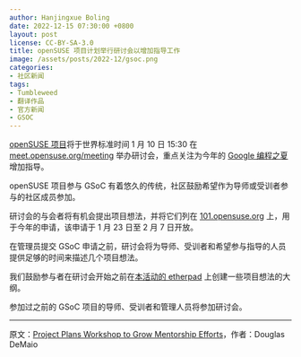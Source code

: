 ```yaml
---
author: Hanjingxue Boling
date: 2022-12-15 07:30:00 +0800
layout: post
license: CC-BY-SA-3.0
title: openSUSE 项目计划举行研讨会以增加指导工作
image: /assets/posts/2022-12/gsoc.png
categories:
- 社区新闻
tags:
- Tumbleweed
- 翻译作品
- 官方新闻
- GSOC
---
```


[openSUSE 项目](https://www.opensuse.org/)将于世界标准时间 1 月 10 日 15:30 在 [meet.opensuse.org/meeting](https://meet.opensuse.org/meeting) 举办研讨会，重点关注为今年的 [Google 编程之夏](https://summerofcode.withgoogle.com/)增加指导。

openSUSE 项目参与 GSoC 有着悠久的传统，社区鼓励希望作为导师或受训者参与的社区成员参加。

研讨会的与会者将有机会提出项目想法，并将它们列在 [101.opensuse.org](https://101.opensuse.org/) 上，用于今年的申请，该申请于 1 月 23 日至 2 月 7 日开放。

在管理员提交 GSoC 申请之前，研讨会将为导师、受训者和希望参与指导的人员提供足够的时间来描述几个项目想法。

我们鼓励参与者在研讨会开始之前在[本活动的 etherpad](https://etherpad.opensuse.org/p/GSoC2023WS) 上创建一些项目想法的大纲。

参加过之前的 GSoC 项目的导师、受训者和管理人员将参加研讨会。

------

原文：[Project Plans Workshop to Grow Mentorship Efforts](https://news.opensuse.org/2022/12/14/project-plans-workshop-to-grow-mentorship-efforts/)，作者：Douglas DeMaio

